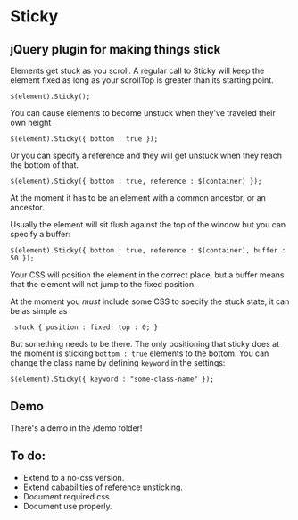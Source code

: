 # Sticky
## jQuery plugin for making things stick

Elements get stuck as you scroll. A regular call to Sticky will keep the element fixed as long as your scrollTop is greater than its starting point.

	$(element).Sticky();

You can cause elements to become unstuck when they've traveled their own height

	$(element).Sticky({ bottom : true });

Or you can specify a reference and they will get unstuck when they reach the bottom of that.

	$(element).Sticky({ bottom : true, reference : $(container) });

At the moment it has to be an element with a common ancestor, or an ancestor.

Usually the element will sit flush against the top of the window but you can specify a buffer:

	$(element).Sticky({ bottom : true, reference : $(container), buffer : 50 });

Your CSS will position the element in the correct place, but a buffer means that the element will not jump to the fixed position.

At the moment you *must* include some CSS to specify the stuck state, it can be as simple as

	.stuck { position : fixed; top : 0; }
	
But something needs to be there. The only positioning that sticky does at the moment is sticking `bottom : true` elements to the bottom. You can change the class name by defining `keyword` in the settings:

	$(element).Sticky({ keyword : "some-class-name" });

## Demo

There's a demo in the /demo folder!



## To do:

* Extend to a no-css version.
* Extend cababilities of reference unsticking.
* Document required css.
* Document use properly.